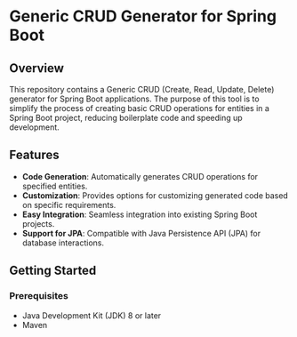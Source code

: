 # Generic CRUD Generator for Spring Boot

## Overview

This repository contains a Generic CRUD (Create, Read, Update, Delete) generator for Spring Boot applications. The purpose of this tool is to simplify the process of creating basic CRUD operations for entities in a Spring Boot project, reducing boilerplate code and speeding up development.

## Features

- **Code Generation**: Automatically generates CRUD operations for specified entities.
- **Customization**: Provides options for customizing generated code based on specific requirements.
- **Easy Integration**: Seamless integration into existing Spring Boot projects.
- **Support for JPA**: Compatible with Java Persistence API (JPA) for database interactions.

## Getting Started

### Prerequisites

- Java Development Kit (JDK) 8 or later
- Maven
